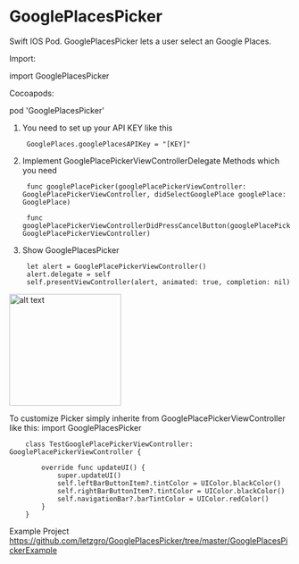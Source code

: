 # GooglePlacesPicker
Swift IOS Pod. GooglePlacesPicker lets a user select an Google Places.

Import:

import GooglePlacesPicker

Cocoapods:

pod 'GooglePlacesPicker'

1) You need to set up your API KEY like this 

        GooglePlaces.googlePlacesAPIKey = "[KEY]"

2) Implement GooglePlacePickerViewControllerDelegate Methods which you need

        func googlePlacePicker(googlePlacePickerViewController: GooglePlacePickerViewController, didSelectGooglePlace googlePlace: GooglePlace)
  
        func googlePlacePickerViewControllerDidPressCancelButton(googlePlacePickerViewController: GooglePlacePickerViewController)
    
3) Show GooglePlacesPicker

        let alert = GooglePlacePickerViewController()
        alert.delegate = self
        self.presentViewController(alert, animated: true, completion: nil)
        
<img src="https://raw.githubusercontent.com/letzgro/GooglePlacesPicker/master/GooglePlacesPickerExample.gif" alt="alt text" width= "200px" align="center">

To customize Picker simply inherite from GooglePlacePickerViewController like this:
import GooglePlacesPicker

        class TestGooglePlacePickerViewController: GooglePlacePickerViewController {
            
            override func updateUI() {
                super.updateUI()
                self.leftBarButtonItem?.tintColor = UIColor.blackColor()
                self.rightBarButtonItem?.tintColor = UIColor.blackColor()
                self.navigationBar?.barTintColor = UIColor.redColor()
            }
        }

Example Project https://github.com/letzgro/GooglePlacesPicker/tree/master/GooglePlacesPickerExample 


